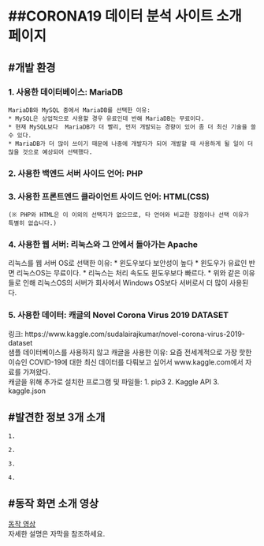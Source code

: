 <h1>##CORONA19 데이터 분석 사이트 소개 페이지</h1>

<h2>#개발 환경</h2>

<h3> 1. 사용한 데이터베이스: MariaDB </h3>
    
    MariaDB와 MySQL 중에서 MariaDB를 선택한 이유:
    * MySQL은 상업적으로 사용할 경우 유료인데 반해 MariaDB는 무료이다.
    * 현재 MySQL보다  MariaDB가 더 빨리, 먼저 개발되는 경향이 있어 좀 더 최신 기술을 쓸 수 있다.
    * MariaDB가 더 많이 쓰이기 때문에 나중에 개발자가 되어 개발할 때 사용하게 될 일이 더 많을 것으로 예상되어 선택했다.

<h3>2. 사용한 백엔드 서버 사이드 언어: PHP</h3>

<h3>3. 사용한 프론트엔드 클라이언트 사이드 언어: HTML(CSS)</h3>

    (※ PHP와 HTML은 이 이외의 선택지가 없으므로, 타 언어와 비교한 장점이나 선택 이유가 특별히 없습니다.)


<h3>4. 사용한 웹 서버: 리눅스와 그 안에서 돌아가는 Apache</h3>
    리눅스를 웹 서버 OS로 선택한 이유:
    * 윈도우보다 보안성이 높다
    * 윈도우가 유료인 반면 리눅스OS는 무료이다.
    * 리눅스는 처리 속도도 윈도우보다 빠르다.
    * 위와 같은 이유들로 인해 리눅스OS의 서버가 회사에서 Windows OS보다 서버로서 더 많이 사용된다.


<h3>5.  사용한 데이터: 캐글의 Novel Corona Virus 2019 DATASET</h3>
        링크: https://www.kaggle.com/sudalairajkumar/novel-corona-virus-2019-dataset
<br/>   
        샘플 데이터베이스를 사용하지 않고 캐글을 사용한 이유:
        요즘 전세계적으로 가장 핫한 이슈인 COVID-19에 대한 최신 데이터를 다뤄보고 싶어서 www.kaggle.com에서 자료를 가져왔다.
<br/>
        캐글을 위해 추가로 설치한 프로그램 및 파일들:
         1. pip3
         2. Kaggle API
         3. kaggle.json


<h2>#발견한 정보 3개 소개</h2>
    
    1.

    2.

    3. 

    4.




<h2>#동작 화면 소개 영상</h2>
<a href="">동작 영상</a><br/>
    자세한 설명은 자막을 참조하세요.
